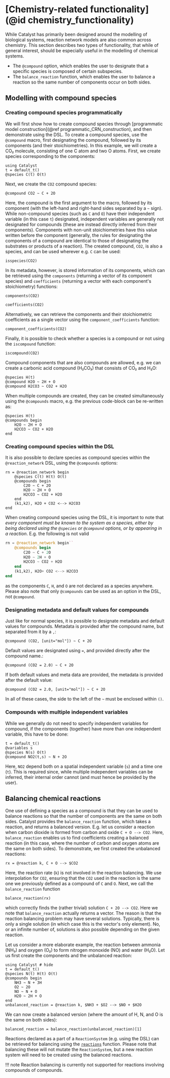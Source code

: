 # [Chemistry-related functionality](@id chemistry_functionality)

While Catalyst has primarily been designed around the modelling of biological systems, reaction network models are also common across chemistry. This section describes two types of functionality, that while of general interest, should be especially useful in the modelling of chemical systems.
- The `@compound` option, which enables the user to designate that a specific species is composed of certain subspecies.
- The `balance_reaction` function, which enables the user to balance a reaction so the same number of components occur on both sides.

## Modelling with compound species

### Creating compound species programmatically
We will first show how to create compound species through [programmatic model construction](@ref programmatic_CRN_construction), and then demonstrate using the DSL. To create a compound species, use the `@compound` macro, first designating the compound, followed by its components (and their stoichiometries). In this example, we will create a CO₂ molecule, consisting of one C atom and two O atoms. First, we create species corresponding to the components:
```@example chem1
using Catalyst
t = default_t()
@species C(t) O(t) 
```
Next, we create the `CO2` compound species:
```@example chem1
@compound CO2 ~ C + 2O
```
Here, the compound is the first argument to the macro, followed by its component (with the left-hand and right-hand sides separated by a `~` sign). While non-compound species (such as `C` and `O`) have their independent variable (in this case `t`) designated, independent variables are generally not designated for compounds (these are instead directly inferred from their components). Components with non-unit stoichiometries have this value written before the component (generally, the rules for designating the components of a compound are identical to those of designating the substrates or products of a reaction). The created compound, `CO2`, is also a species, and can be used wherever e.g. `C` can be used:
```@example chem1
isspecies(CO2)
```
In its metadata, however, is stored information of its components, which can be retrieved using the `components` (returning a vector of its component species) and `coefficients` (returning a vector with each component's stoichiometry) functions:
```@example chem1
components(CO2)
```
```@example chem1
coefficients(CO2)
```
Alternatively, we can retrieve the components and their stoichiometric coefficients as a single vector using the `component_coefficients` function:
```@example chem1
component_coefficients(CO2)
```
Finally, it is possible to check whether a species is a compound or not using the `iscompound` function:
```@example chem1
iscompound(CO2)
```

Compound components that are also compounds are allowed, e.g. we can create a carbonic acid compound (H₂CO₃) that consists of CO₂ and H₂O:
```@example chem1
@species H(t)
@compound H2O ~ 2H + O
@compound H2CO3 ~ CO2 + H2O
```

When multiple compounds are created, they can be created simultaneously using the `@compounds` macro, e.g. the previous code-block can be re-written as:
```@example chem1
@species H(t)
@compounds begin
    H2O ~ 2H + O
    H2CO3 ~ CO2 + H2O
end
```

### Creating compound species within the DSL
It is also possible to declare species as compound species within the `@reaction_network` DSL, using the `@compounds` options:
```@example chem1
rn = @reaction_network begin
    @species C(t) H(t) O(t)
    @compounds begin
        C2O ~ C + 2O
        H2O ~ 2H + O
        H2CO3 ~ CO2 + H2O
    end
    (k1,k2), H2O + CO2 <--> H2CO3
end
```
When creating compound species using the DSL, it is important to note that *every component must be known to the system as a species, either by being declared using the `@species` or `@compound` options, or by appearing in a reaction*. E.g. the following is not valid
```julia 
rn = @reaction_network begin``
    @compounds begin
        C2O ~ C + 2O
        H2O ~ 2H + O
        H2CO3 ~ CO2 + H2O
    end
    (k1,k2), H2O+ CO2 <--> H2CO3
end
```
as the components `C`, `H`, and `O` are not declared as a species anywhere. Please also note that only `@compounds` can be used as an option in the DSL, not `@compound`.

### Designating metadata and default values for compounds
Just like for normal species, it is possible to designate metadata and default values for compounds. Metadata is provided after the compound name, but separated from it by a `,`:
```@example chem1
@compound (CO2, [unit="mol"]) ~ C + 2O
```
Default values are designated using `=`, and provided directly after the compound name.:
```@example chem1
@compound (CO2 = 2.0) ~ C + 2O
```
If both default values and meta data are provided, the metadata is provided after the default value:
```@example chem1
@compound (CO2 = 2.0, [unit="mol"]) ~ C + 2O
```
In all of these cases, the side to the left of the `~` must be enclosed within `()`.

### Compounds with multiple independent variables
While we generally do not need to specify independent variables for compound, if the components (together) have more than one independent variable, this have to be done:
```@example chem1
t = default_t()
@variables s
@species N(s) O(t) 
@compound NO2(t,s) ~ N + 2O
```
Here, `NO2` depend both on a spatial independent variable (`s`) and a time one (`t`). This is required since, while multiple independent variables can be inferred, their internal order cannot (and must hence be provided by the user).

## Balancing chemical reactions
One use of defining a species as a compound is that they can be used to balance reactions so that the number of components are the same on both sides. Catalyst provides the `balance_reaction` function, which takes a reaction, and returns a balanced version. E.g. let us consider a reaction when carbon dioxide is formed from carbon and oxide `C + O --> CO2`. Here, `balance_reaction` enables us to find coefficients creating a balanced reaction (in this case, where the number of carbon and oxygen atoms are the same on both sides). To demonstrate, we first created the unbalanced reactions:
```@example chem1
rx = @reaction k, C + O --> $CO2
```
Here, the reaction rate (`k`) is not involved in the reaction balancing. We use interpolation for `CO2`, ensuring that the `CO2` used in the reaction is the same one we previously defined as a compound of `C` and `O`. Next, we call the `balance_reaction` function
```@example chem1
balance_reaction(rx)
```
which correctly finds the (rather trivial) solution `C + 2O --> CO2`. Here we note that `balance_reaction` actually returns a vector. The reason is that the reaction balancing problem may have several solutions. Typically, there is only a single solution (in which case this is the vector's only element). No, or an infinite number of, solutions is also possible depending on the given reaction.

Let us consider a more elaborate example, the reaction between ammonia (NH₃) and oxygen (O₂) to form nitrogen monoxide (NO) and water (H₂O). Let us first create the components and the unbalanced reaction:
```@example chem2
using Catalyst # hide
t = default_t()
@species N(t) H(t) O(t) 
@compounds begin
    NH3 ~ N + 3H
    O2 ~ 2O
    NO ~ N + O
    H2O ~ 2H + O
end
unbalanced_reaction = @reaction k, $NH3 + $O2 --> $NO + $H2O
```
We can now create a balanced version (where the amount of H, N, and O is the same on both sides):
```@example chem2
balanced_reaction = balance_reaction(unbalanced_reaction)[1]
```

Reactions declared as a part of a `ReactionSystem` (e.g. using the DSL) can be retrieved for balancing using the [`reactions`](@ref) function. Please note that balancing these will not mutate the `ReactionSystem`, but a new reaction system will need to be created using the balanced reactions.

!!! note
    Reaction balancing is currently not supported for reactions involving compounds of compounds.